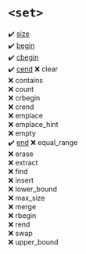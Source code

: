 # `<set>`
:heavy_check_mark: [size](size.md)  
:heavy_check_mark: [begin](begin.md)  
:heavy_check_mark: [cbegin](cbegin.md)  
:heavy_check_mark: [cend](cend.md)
:x: clear  
:x: contains  
:x: count  
:x: crbegin  
:x: crend  
:x: emplace  
:x: emplace_hint  
:x: empty  
:heavy_check_mark: [end](end.md)
:x: equal_range  
:x: erase  
:x: extract  
:x: find  
:x: insert  
:x: lower_bound  
:x: max_size  
:x: merge  
:x: rbegin  
:x: rend  
:x: swap  
:x: upper_bound  
